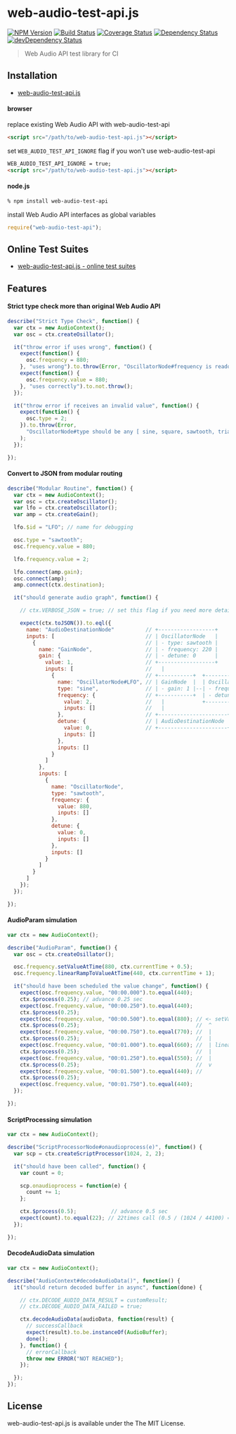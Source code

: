# web-audio-test-api.js
[![NPM Version](http://img.shields.io/npm/v/web-audio-test-api.svg?style=flat)](https://www.npmjs.org/package/web-audio-test-api)
[![Build Status](http://img.shields.io/travis/mohayonao/web-audio-test-api.svg?style=flat)](https://travis-ci.org/mohayonao/web-audio-test-api)
[![Coverage Status](http://img.shields.io/coveralls/mohayonao/web-audio-test-api.svg?style=flat)](https://coveralls.io/r/mohayonao/web-audio-test-api?branch=master)
[![Dependency Status](http://img.shields.io/david/mohayonao/web-audio-test-api.svg?style=flat)](https://david-dm.org/mohayonao/web-audio-test-api)
[![devDependency Status](http://img.shields.io/david/dev/mohayonao/web-audio-test-api.svg?style=flat)](https://david-dm.org/mohayonao/web-audio-test-api)

> Web Audio API test library for CI

## Installation

  - [web-audio-test-api.js](http://mohayonao.github.io/web-audio-test-api/web-audio-test-api.js)

#### browser

replace existing Web Audio API with web-audio-test-api

```html
<script src="/path/to/web-audio-test-api.js"></script>
```

set `WEB_AUDIO_TEST_API_IGNORE` flag if you won't use web-audio-test-api
```html
WEB_AUDIO_TEST_API_IGNORE = true;
<script src="/path/to/web-audio-test-api.js"></script>
```

#### node.js

```sh
% npm install web-audio-test-api
```

install Web Audio API interfaces as global variables

```javascript
require("web-audio-test-api");
```

## Online Test Suites

  - [web-audio-test-api.js - online test suites](http://mohayonao.github.io/web-audio-test-api/)

## Features

#### Strict type check more than original Web Audio API

```javascript
describe("Strict Type Check", function() {
  var ctx = new AudioContext();
  var osc = ctx.createOsillator();

  it("throw error if uses wrong", function() {
    expect(function() {
      osc.frequency = 880;
    }, "uses wrong").to.throw(Error, "OscillatorNode#frequency is readonly");
    expect(function() {
      osc.frequency.value = 880;
    }, "uses correctly").to.not.throw();
  });

  it("throw error if receives an invalid value", function() {
    expect(function() {
      osc.type = 2;
    }).to.throw(Error,
      "OscillatorNode#type should be any [ sine, square, sawtooth, triangle, custom ], but got 2"
    );
  });

});
```

#### Convert to JSON from modular routing

```javascript
describe("Modular Routine", function() {
  var ctx = new AudioContext();
  var osc = ctx.createOscillator();
  var lfo = ctx.createOscillator();
  var amp = ctx.createGain();

  lfo.$id = "LFO"; // name for debugging

  osc.type = "sawtooth";
  osc.frequency.value = 880;

  lfo.frequency.value = 2;

  lfo.connect(amp.gain);
  osc.connect(amp);
  amp.connect(ctx.destination);

  it("should generate audio graph", function() {

    // ctx.VERBOSE_JSON = true; // set this flag if you need more detailed data

    expect(ctx.toJSON()).to.eql({
      name: "AudioDestinationNode"          // +------------------+
      inputs: [                             // | OscillatorNode   |
        {                                   // | - type: sawtooth |
          name: "GainNode",                 // | - frequency: 220 |
          gain: {                           // | - detune: 0      |
            value: 1,                       // +------------------+
            inputs: [                       //   |
              {                             // +-----------+  +--------------------+
                name: "OscillatorNode#LFO", // | GainNode  |  | OscillatorNode#LFO |
                type: "sine",               // | - gain: 1 |--| - frequency: 2     |
                frequency: {                // +-----------+  | - detune: 0        |
                  value: 2,                 //   |            +--------------------+
                  inputs: []                //   |
                },                          // +----------------------+
                detune: {                   // | AudioDestinationNode |
                  value: 0,                 // +----------------------+
                  inputs: []
                },
                inputs: []
              }
            ]
          },
          inputs: [
            {
              name: "OscillatorNode",
              type: "sawtooth",
              frequency: {
                value: 880,
                inputs: []
              },
              detune: {
                value: 0,
                inputs: []
              },
              inputs: []
            }
          ]
        }
      ]
    });
  });

});
```

#### AudioParam simulation

```javascript
var ctx = new AudioContext();

describe("AudioParam", function() {
  var osc = ctx.createOsillator();

  osc.frequency.setValueAtTime(880, ctx.currentTime + 0.5);
  osc.frequency.linearRampToValueAtTime(440, ctx.currentTime + 1);

  it("should have been scheduled the value change", function() {
    expect(osc.frequency.value, "00:00.000").to.equal(440);
    ctx.$process(0.25); // advance 0.25 sec
    expect(osc.frequency.value, "00:00.250").to.equal(440);
    ctx.$process(0.25);
    expect(osc.frequency.value, "00:00.500").to.equal(880); // <- setValueAtTime
    ctx.$process(0.25);                                     //  ^
    expect(osc.frequency.value, "00:00.750").to.equal(770); //  |
    ctx.$process(0.25);                                     //  |
    expect(osc.frequency.value, "00:01.000").to.equal(660); //  | linearRampToValueAtTime
    ctx.$process(0.25);                                     //  |
    expect(osc.frequency.value, "00:01.250").to.equal(550); //  |
    ctx.$process(0.25);                                     //  v
    expect(osc.frequency.value, "00:01.500").to.equal(440); //
    ctx.$process(0.25);
    expect(osc.frequency.value, "00:01.750").to.equal(440);
  });

});
```

#### ScriptProcessing simulation

```javascript
var ctx = new AudioContext();

describe("ScriptProcessorNode#onaudioprocess(e)", function() {
  var scp = ctx.createScriptProcessor(1024, 2, 2);

  it("should have been called", function() {
    var count = 0;

    scp.onaudioprocess = function(e) {
      count += 1;
    };

    ctx.$process(0.5);           // advance 0.5 sec
    expect(count).to.equal(22); // 22times call (0.5 / (1024 / 44100) = 21.5332)
  });

});
```

#### DecodeAudioData simulation

```javascript
var ctx = new AudioContext();

describe("AudioContext#decodeAudioData()", function() {
  it("should return decoded buffer in async", function(done) {

    // ctx.DECODE_AUDIO_DATA_RESULT = customResult;
    // ctx.DECODE_AUDIO_DATA_FAILED = true;

    ctx.decodeAudioData(audioData, function(result) {
      // successCallback
      expect(result).to.be.instanceOf(AudioBuffer);
      done();
    }, function() {
      // errorCallback
      throw new ERROR("NOT REACHED");
    });

  });
});
```

## License

web-audio-test-api.js is available under the The MIT License.
